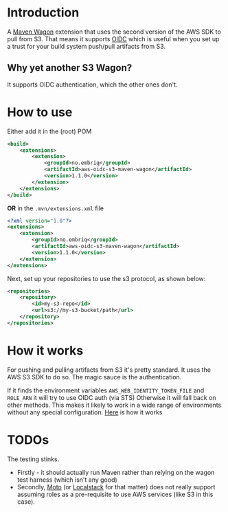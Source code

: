 # Introduction

A [Maven Wagon](https://maven.apache.org/wagon/) extension that uses the second version of the AWS SDK to pull from S3. 
That means it supports [OIDC](https://docs.aws.amazon.com/IAM/latest/UserGuide/id_roles_providers_create_oidc.html) which is useful 
when you set up a trust for your build system push/pull artifacts from S3.

## Why yet another S3 Wagon? 

It supports OIDC authentication, which the other ones don't.

# How to use

Either add it in the (root) POM

```xml
<build>
    <extensions>
        <extension>
            <groupId>no.embriq</groupId>
            <artifactId>aws-oidc-s3-maven-wagon</artifactId>
            <version>1.1.0</version>
        </extension>
    </extensions>
</build>
```

**OR** in the `.mvn/extensions.xml` file

```xml
<?xml version="1.0"?>
<extensions>
    <extension>
        <groupId>no.embriq</groupId>
        <artifactId>aws-oidc-s3-maven-wagon</artifactId>
        <version>1.1.0</version>
    </extension>
</extensions>
```

Next, set up your repositories to use the s3 protocol, as shown below:

```xml
<repositories>
    <repository>
        <id>my-s3-repo</id>
        <url>s3://my-s3-bucket/path</url>
    </repository>
</repositories>
```

# How it works

For pushing and pulling artifacts from S3 it's pretty standard. It uses the AWS S3 SDK to do so. The magic sauce is the 
authentication. 

If it finds the environment variables `AWS_WEB_IDENTITY_TOKEN_FILE` and `ROLE_ARN` it will try to use OIDC auth (via STS)
Otherwise it will fall back on other methods. This makes it likely to work in a wide range of environments without 
any special configuration.
[Here](https://github.com/aws/aws-sdk-java-v2/blob/master/core/auth/src/main/java/software/amazon/awssdk/auth/credentials/internal/ProfileCredentialsUtils.java#L110) is how it works

# TODOs

The testing stinks. 

* Firstly - it should actually run Maven rather than relying on the wagon test harness (which isn't any good)
* Secondly, [Moto](https://github.com/getmoto/moto) (or [Localstack](https://github.com/localstack/localstack) for that matter) does not really 
  support assuming roles as a pre-requisite to use AWS services (like S3 in this case). 
